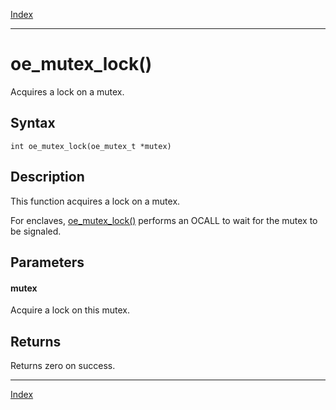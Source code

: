 [Index](index.md)

---
# oe_mutex_lock()

Acquires a lock on a mutex.

## Syntax

    int oe_mutex_lock(oe_mutex_t *mutex)
## Description 

This function acquires a lock on a mutex.

For enclaves, [oe_mutex_lock()](thread_8h_a7d64c3e4796b8e037565f3828eebd678_1a7d64c3e4796b8e037565f3828eebd678.md) performs an OCALL to wait for the mutex to be signaled.



## Parameters

#### mutex

Acquire a lock on this mutex.

## Returns

Returns zero on success.

---
[Index](index.md)

